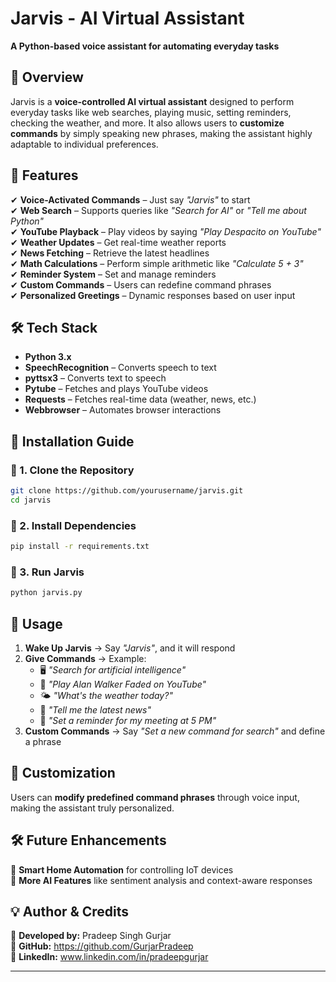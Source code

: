 # **Jarvis - AI Virtual Assistant**  
**A Python-based voice assistant for automating everyday tasks**  

## **📌 Overview**  
Jarvis is a **voice-controlled AI virtual assistant** designed to perform everyday tasks like web searches, playing music, setting reminders, checking the weather, and more. It also allows users to **customize commands** by simply speaking new phrases, making the assistant highly adaptable to individual preferences.  

## **🎯 Features**  
✔ **Voice-Activated Commands** – Just say *"Jarvis"* to start  
✔ **Web Search** – Supports queries like *"Search for AI"* or *"Tell me about Python"*  
✔ **YouTube Playback** – Play videos by saying *"Play Despacito on YouTube"*  
✔ **Weather Updates** – Get real-time weather reports  
✔ **News Fetching** – Retrieve the latest headlines  
✔ **Math Calculations** – Perform simple arithmetic like *"Calculate 5 + 3"*  
✔ **Reminder System** – Set and manage reminders  
✔ **Custom Commands** – Users can redefine command phrases  
✔ **Personalized Greetings** – Dynamic responses based on user input  

## **🛠️ Tech Stack**  
- **Python 3.x**  
- **SpeechRecognition** – Converts speech to text  
- **pyttsx3** – Converts text to speech  
- **Pytube** – Fetches and plays YouTube videos  
- **Requests** – Fetches real-time data (weather, news, etc.)  
- **Webbrowser** – Automates browser interactions  

## **🚀 Installation Guide**  

### **🔹 1. Clone the Repository**  
```bash
git clone https://github.com/yourusername/jarvis.git
cd jarvis
```

### **🔹 2. Install Dependencies**  
```bash
pip install -r requirements.txt
```

### **🔹 3. Run Jarvis**  
```bash
python jarvis.py
```

## **🎤 Usage**  
1. **Wake Up Jarvis** → Say *"Jarvis"*, and it will respond  
2. **Give Commands** → Example:  
   - 🖥️ *"Search for artificial intelligence"*  
   - 🎵 *"Play Alan Walker Faded on YouTube"*  
   - 🌤️ *"What's the weather today?"*  
   - 📰 *"Tell me the latest news"*  
   - 📝 *"Set a reminder for my meeting at 5 PM"*  
3. **Custom Commands** → Say *"Set a new command for search"* and define a phrase  

## **📌 Customization**  
Users can **modify predefined command phrases** through voice input, making the assistant truly personalized.  

## **🛠️ Future Enhancements**   
📌 **Smart Home Automation** for controlling IoT devices  
📌 **More AI Features** like sentiment analysis and context-aware responses   

## **💡 Author & Credits**  
📌 **Developed by:** Pradeep Singh Gurjar  
📌 **GitHub:** https://github.com/GurjarPradeep   
📌 **LinkedIn:** www.linkedin.com/in/pradeepgurjar


---
